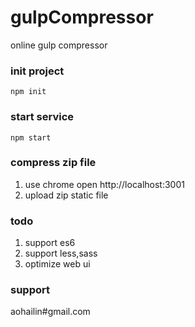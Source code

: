 # gulpCompressor
online gulp compressor
### init project
```
npm init
```
### start service
```
npm start
```
### compress zip file
1. use chrome open http://localhost:3001
2. upload zip static file

### todo
1. support es6
2. support less,sass
3. optimize web ui

### support
aohailin#gmail.com
